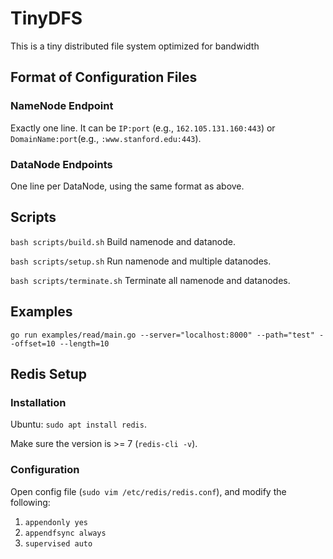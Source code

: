 # TinyDFS
This is a tiny distributed file system optimized for bandwidth

## Format of Configuration Files

### NameNode Endpoint
Exactly one line.
It can be `IP:port` (e.g., `162.105.131.160:443`) or `DomainName:port`(e.g., `:www.stanford.edu:443`).

### DataNode Endpoints
One line per DataNode, using the same format as above.

## Scripts
```bash scripts/build.sh```
Build namenode and datanode.

```bash scripts/setup.sh```
Run namenode and multiple datanodes.

```bash scripts/terminate.sh```
Terminate all namenode and datanodes.

## Examples
```go run examples/read/main.go --server="localhost:8000" --path="test" --offset=10 --length=10```


## Redis Setup

### Installation
Ubuntu:
```sudo apt install redis```.

Make sure the version is >= 7 (`redis-cli -v`).

### Configuration
Open config file (`sudo vim /etc/redis/redis.conf`), and modify the following:
1. `appendonly yes`
2. `appendfsync always`
3. `supervised auto`
